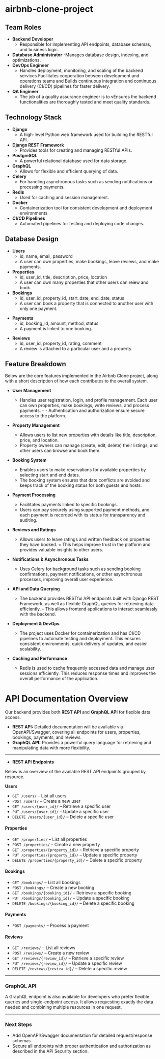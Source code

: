 # airbnb-clone-project

## Team Roles
* **Backend Developer**
  - Responsible for implementing API endpoints, database schemas, and business logic.
* **Database Administrator**
  -Manages database design, indexing, and optimizations.
* **DevOps Engineer**
  - Handles deployment, monitoring, and scaling of the backend services Facilitates cooperation between development and operations teams and Builds continuous integration and continuous delivery (CI/CD) pipelines for faster delivery.
* **QA Engineer**
  - The job of a quality assurance engineer is to vEnsures the backend functionalities are thoroughly tested and meet quality standards.

## Technology Stack 
* **Django**
  - A high-level Python web framework used for building the RESTful API.
* **Django REST Framework**
  - Provides tools for creating and managing RESTful APIs.
* **PostgreSQL**
  - A powerful relational database used for data storage.
* **GraphQL**
  - Allows for flexible and efficient querying of data.
* **Celery**
  - For handling asynchronous tasks such as sending notifications or processing payments.
* **Redis**
  - Used for caching and session management.
* **Docker**
  - Containerization tool for consistent development and deployment environments.
* **CI/CD Pipelines**
  - Automated pipelines for testing and deploying code changes. 

## Database Design
* **Users**
  - id, name, email, password
  - A user can own properties, make bookings, leave reviews, and make payments.
* **Properties**
  - id, user_id, title, description, price, location
  - A user can own many properties that other users can reiew and book.
* **Bookings**
  - id, user_id, property_id, start_date, end_date, status
  - A user can book a property that is connected to another user with only one payment.
- **Payments**
  - id, booking_id, amount, method, status
  - A payment is linked to one booking.
* **Reviews**
  - id, user_id, property_id, rating, comment
  - A review is attached to a particular user and a property.

## Feature Breakdown
Below are the core features implemented in the Airbnb Clone project, along with a short description of how each contributes to the overall system.

* **User Management**
    - Handles user registration, login, and profile management. Each user can own properties, make bookings, write reviews, and process payments. -  - Authentication and authorization ensure secure access to the platform.

* **Property Management**
  - Allows users to list new properties with details like title, description, price, and location. 
  - Property owners can manage (create, edit, delete) their listings, and other users can browse and book them.

* **Booking System**
  - Enables users to make reservations for available properties by selecting start and end dates.
  - The booking system ensures that date conflicts are avoided and keeps track of the booking status for both guests and hosts.

* **Payment Processing**
  - Facilitates payments linked to specific bookings. 
  - Users can pay securely using supported payment methods, and each payment is recorded with its status for transparency and auditing.

* **Reviews and Ratings**
  - Allows users to leave ratings and written feedback on properties they have booked. 
  = This helps improve trust in the platform and provides valuable insights to other users.

* **Notifications & Asynchronous Tasks**
  - Uses Celery for background tasks such as sending booking confirmations, payment notifications, or other asynchronous processes, improving overall user experience.

* **API and Data Querying**
  - The backend provides RESTful API endpoints built with Django REST Framework, as well as flexible GraphQL queries for retrieving data efficiently. - This allows frontend applications to interact seamlessly with the backend.

* **Deployment & DevOps**
  - The project uses Docker for containerization and has CI/CD pipelines to automate testing and deployment. This ensures consistent environments, quick delivery of updates, and easier scalability.

* **Caching and Performance**
  - Redis is used to cache frequently accessed data and manage user sessions efficiently. This reduces response times and improves the overall performance of the application.

# API Documentation Overview

Our backend provides both **REST API** and **GraphQL API** for flexible data access.

- **REST API:** Detailed documentation will be available via OpenAPI/Swagger, covering all endpoints for users, properties, bookings, payments, and reviews.
- **GraphQL API:** Provides a powerful query language for retrieving and manipulating data with more flexibility.

---

* **REST API Endpoints**

Below is an overview of the available REST API endpoints grouped by resource.

 **Users**
- `GET /users/` – List all users  
- `POST /users/` – Create a new user  
- `GET /users/{user_id}/` – Retrieve a specific user  
- `PUT /users/{user_id}/` – Update a specific user  
- `DELETE /users/{user_id}/` – Delete a specific user  

#### Properties
- `GET /properties/` – List all properties  
- `POST /properties/` – Create a new property  
- `GET /properties/{property_id}/` – Retrieve a specific property  
- `PUT /properties/{property_id}/` – Update a specific property  
- `DELETE /properties/{property_id}/` – Delete a specific property  

#### Bookings
- `GET /bookings/` – List all bookings  
- `POST /bookings/` – Create a new booking  
- `GET /bookings/{booking_id}/` – Retrieve a specific booking  
- `PUT /bookings/{booking_id}/` – Update a specific booking  
- `DELETE /bookings/{booking_id}/` – Delete a specific booking  

#### Payments
- `POST /payments/` – Process a payment  

#### Reviews
- `GET /reviews/` – List all reviews  
- `POST /reviews/` – Create a new review  
- `GET /reviews/{review_id}/` – Retrieve a specific review  
- `PUT /reviews/{review_id}/` – Update a specific review  
- `DELETE /reviews/{review_id}/` – Delete a specific review  

---

### GraphQL API
A GraphQL endpoint is also available for developers who prefer flexible queries and single-endpoint access. It allows requesting exactly the data needed and combining multiple resources in one request.

---

### Next Steps
- Add OpenAPI/Swagger documentation for detailed request/response schemas.
- Secure all endpoints with proper authentication and authorization as described in the API Security section.
